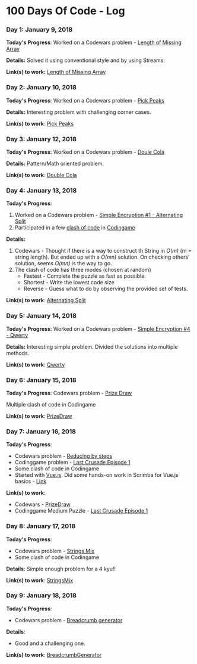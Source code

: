 # 100 Days Of Code - Log

### Day 1: January 9, 2018 


**Today's Progress**: Worked on a Codewars problem - [Length of Missing Array](https://www.codewars.com/kata/length-of-missing-array/train/java)

**Details:** Solved it using conventional style and by using Streams.

**Link(s) to work:** [Length of Missing Array](https://github.com/thiyagu-7/codewars/blob/master/src/com/codewars/LengthOfMissingArray.java)

### Day 2: January 10, 2018

**Today's Progress**: Worked on a Codewars problem - [Pick Peaks](https://www.codewars.com/kata/pick-peaks/train/java)

**Details:** Interesting problem with challenging corner cases.


**Link(s) to work**: [Pick Peaks](https://github.com/thiyagu-7/codewars/blob/master/src/com/codewars/PickPeaks.java)




### Day 3: January 12, 2018

**Today's Progress**: Worked on a Codewars problem - [Doule Cola](https://www.codewars.com/kata/double-cola/java)

**Details:** Pattern/Math oriented problem.


**Link(s) to work**: [Double Cola](https://github.com/thiyagu-7/codewars/blob/master/src/com/codewars/DoubleCola.java)

### Day 4: January 13, 2018

**Today's Progress**: 

1. Worked on a Codewars problem - [Simple Encryption #1 - Alternating Split](https://www.codewars.com/kata/simple-encryption-number-1-alternating-split)
2. Participated in a few [clash of code](https://www.codingame.com/clashofcode) in [Codingame](https://www.codingame.com/)

**Details:** 

1. Codewars - Thought if there is a way to construct th String in *O(m)* (m = string length). But ended up with a *O(mn)* solution. On checking others' solution, seems *O(mn)* is the way to go.
2. The clash of code has three modes (chosen at random)
    - Fastest - Complete the puzzle as fast as possible.
    - Shortest - Write the lowest code size
    - Reverse - Guess what to do by observing the provided set of tests.

**Link(s) to work**: [Alternating Split](https://github.com/thiyagu-7/codewars/blob/master/src/com/codewars/AlternatingSplit.java)


### Day 5: January 14, 2018

**Today's Progress**:  Worked on a Codewars problem - [Simple Encryption #4 - Qwerty](https://www.codewars.com/kata/simple-encryption-number-4-qwerty)

**Details:** Interesting simple problem. Divided the solutions into multiple methods.

**Link(s) to work**: [Qwerty](https://github.com/thiyagu-7/codewars/blob/master/src/com/codewars/Qwerty.java)


### Day 6: January 15, 2018

**Today's Progress**:  Codewars problem - [Prize Draw](https://www.codewars.com/kata/prize-draw/train/java)

Multiple clash of code in Codingame

**Link(s) to work**: [PrizeDraw](https://github.com/thiyagu-7/codewars/blob/master/src/com/codewars/PrizeDraw.java)

### Day 7: January 16, 2018

**Today's Progress**:  

 - Codewars problem - [Reducing by steps](https://www.codewars.com/kata/reducing-by-steps)
 - Codinggame problem - [Last Crusade Episode 1](https://www.codingame.com/ide/puzzle/the-last-crusade-episode-1)
- Some clash of code in Codingame
- Started with [Vue.js](https://vuejs.org/). Did some hands-on work in Scrimba for Vue.js basics - [Link](https://scrimba.com/playlist/pXKqta)

**Link(s) to work**: 

- Codewars - [PrizeDraw](https://github.com/thiyagu-7/codewars/blob/master/src/com/codewars/ReducingBySteps.java)
- Codinggame Medium Puzzle - [Last Crusade Episode 1](https://github.com/thiyagu-7/codinggame/blob/master/src/com/codingame/puzzles/medium/LastCrusadeEpisode1.java)

### Day 8: January 17, 2018

**Today's Progress**:  

 - Codewars problem - [Strings Mix](https://www.codewars.com/kata/strings-mix)
- Some clash of code in Codingame


**Details**:
Simple enough problem for a 4 kyu!!


**Link(s) to work**: [StringsMix](https://github.com/thiyagu-7/codewars/blob/master/src/com/codewars/StringsMix.java)

### Day 9: January 18, 2018

**Today's Progress**:  

 - Codewars problem - [Breadcrumb generator](https://www.codewars.com/kata/breadcrumb-generator)


**Details**:

- Good and a challenging one.


**Link(s) to work**: [BreadcrumbGenerator](https://github.com/thiyagu-7/codewars/blob/master/src/com/codewars/BreadcrumbGenerator.java)
